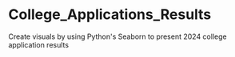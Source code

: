 # College_Applications_Results
 Create visuals by using Python's Seaborn to present 2024 college application results
